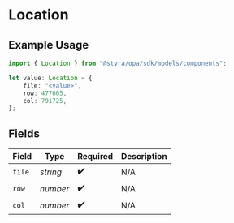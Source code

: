 # Location

## Example Usage

```typescript
import { Location } from "@styra/opa/sdk/models/components";

let value: Location = {
    file: "<value>",
    row: 477665,
    col: 791725,
};
```

## Fields

| Field              | Type               | Required           | Description        |
| ------------------ | ------------------ | ------------------ | ------------------ |
| `file`             | *string*           | :heavy_check_mark: | N/A                |
| `row`              | *number*           | :heavy_check_mark: | N/A                |
| `col`              | *number*           | :heavy_check_mark: | N/A                |